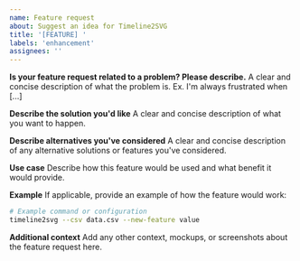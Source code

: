 ```yaml
---
name: Feature request
about: Suggest an idea for Timeline2SVG
title: '[FEATURE] '
labels: 'enhancement'
assignees: ''
---
```


**Is your feature request related to a problem? Please describe.**
A clear and concise description of what the problem is. Ex. I'm always frustrated when [...]

**Describe the solution you'd like**
A clear and concise description of what you want to happen.

**Describe alternatives you've considered**
A clear and concise description of any alternative solutions or features you've considered.

**Use case**
Describe how this feature would be used and what benefit it would provide.

**Example**
If applicable, provide an example of how the feature would work:

```bash
# Example command or configuration
timeline2svg --csv data.csv --new-feature value
```

**Additional context**
Add any other context, mockups, or screenshots about the feature request here.
